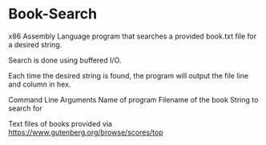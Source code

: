 # Book-Search
x86 Assembly Language program that searches a provided book.txt file for a desired string.

Search is done using buffered I/O.

Each time the desired string is found, the program will output the file line and column in hex.

Command Line Arguments 
  Name of program
  Filename of the book
  String to search for 

Text files of books provided via https://www.gutenberg.org/browse/scores/top
